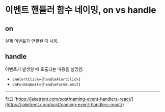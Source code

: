 # 이벤트 핸들러 함수 네이밍, on vs handle

## on
실제 이벤트가 연결될 때 사용.

## handle
이벤트가 발생할 때 호출되는 내용을 설명함.

- `onAlertClick={handleAlertClick}`
- `onFormSubmit={handleFormSubmit}`

---
참고
[https://jaketrent.com/post/naming-event-handlers-react/](https://jaketrent.com/post/naming-event-handlers-react/)
